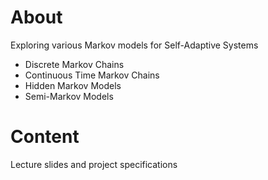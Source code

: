 # About
Exploring various Markov models for Self-Adaptive Systems
- Discrete Markov Chains
- Continuous Time Markov Chains
- Hidden Markov Models 
- Semi-Markov Models 

# Content
Lecture slides and project specifications
